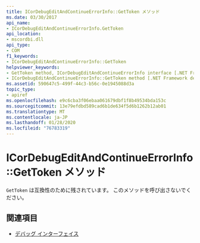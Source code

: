 ```yaml
---
title: ICorDebugEditAndContinueErrorInfo::GetToken メソッド
ms.date: 03/30/2017
api_name:
- ICorDebugEditAndContinueErrorInfo.GetToken
api_location:
- mscordbi.dll
api_type:
- COM
f1_keywords:
- ICorDebugEditAndContinueErrorInfo::GetToken
helpviewer_keywords:
- GetToken method, ICorDebugEditAndContinueErrorInfo interface [.NET Framework debugging]
- ICorDebugEditAndContinueErrorInfo::GetToken method [.NET Framework debugging]
ms.assetid: 590647c5-499f-44c3-b56c-0e1945088d3a
topic_type:
- apiref
ms.openlocfilehash: e9c6cba3f06ebaa061679dbf1f8b49534bda153c
ms.sourcegitcommit: 13e79efdbd589cad6b1de634f5d6b1262b12ab01
ms.translationtype: MT
ms.contentlocale: ja-JP
ms.lasthandoff: 01/28/2020
ms.locfileid: "76783319"
---
```

# <a name="icordebugeditandcontinueerrorinfogettoken-method"></a>ICorDebugEditAndContinueErrorInfo::GetToken メソッド
`GetToken` は互換性のために残されています。 このメソッドを呼び出さないでください。  
  
## <a name="see-also"></a>関連項目

- [デバッグ インターフェイス](debugging-interfaces.md)
